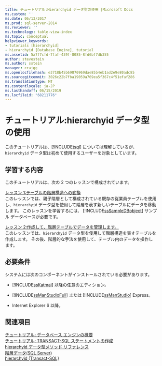 ```yaml
---
title: チュートリアル:Hierarchyid データ型の使用 |Microsoft Docs
ms.custom: ''
ms.date: 06/13/2017
ms.prod: sql-server-2014
ms.reviewer: ''
ms.technology: table-view-index
ms.topic: conceptual
helpviewer_keywords:
- tutorials [hierarchyid]
- hierarchyid [Database Engine], tutorial
ms.assetid: 5a7f7cfd-7faf-439f-8085-8fd6bf7db355
author: stevestein
ms.author: sstein
manager: craigg
ms.openlocfilehash: e3718b45b69870969dae85b4eb1ad2e9e80adc85
ms.sourcegitcommit: 3026c22b7fba19059a769ea5f367c4f51efaf286
ms.translationtype: MT
ms.contentlocale: ja-JP
ms.lasthandoff: 06/15/2019
ms.locfileid: "68211776"
---
```

# <a name="tutorial-using-the-hierarchyid-data-type"></a>チュートリアル:hierarchyid データ型の使用
  このチュートリアルは、[!INCLUDE[tsql](../../includes/tsql-md.md)] については理解しているが、`hierarchyid` データ型は初めて使用するユーザーを対象としています。  
  
## <a name="what-you-will-learn"></a>学習する内容  
 このチュートリアルは、次の 2 つのレッスンで構成されています。  
  
 [レッスン 1:テーブルの階層構造への変換](lesson-1-converting-a-table-to-a-hierarchical-structure.md)  
 このレッスンでは、親子階層として構成されている既存の従業員テーブルを使用し、`hierarchyid` データ型を使用して階層を表す新しいテーブルにデータを移動します。 このレッスンを学習するには、 [!INCLUDE[ssSampleDBobject](../../includes/sssampledbobject-md.md)] サンプル データベースが必要です。  
  
 [レッスン 2:作成して、階層テーブルでデータを管理します。](lesson-2-creating-and-managing-data-in-a-hierarchical-table.md)  
 このレッスンでは、`hierarchyid` データ型を使用して階層構造を表すテーブルを作成します。 その後、階層的な手法を使用して、テーブル内のデータを操作します。  
  
## <a name="requirements"></a>必要条件  
 システムには次のコンポーネントがインストールされている必要があります。  
  
-   [!INCLUDE[ssKatmai](../../includes/sskatmai-md.md)] 以降の任意のエディション。  
  
-   [!INCLUDE[ssManStudioFull](../../includes/ssmanstudiofull-md.md)] または [!INCLUDE[ssManStudio](../../includes/ssmanstudio-md.md)] Express。  
  
-   Internet Explorer 6 以降。  
  
## <a name="see-also"></a>関連項目  
 [チュートリアル: データベース エンジンの概要](../tutorial-getting-started-with-the-database-engine.md)   
 [チュートリアル: TRANSACT-SQL ステートメントの作成](../../t-sql/tutorial-writing-transact-sql-statements.md)   
 [hierarchyid データ型メソッド リファレンス](/sql/t-sql/data-types/hierarchyid-data-type-method-reference)   
 [階層データ&#40;SQL Server&#41;](../hierarchical-data-sql-server.md)   
 [hierarchyid &#40;Transact-SQL&#41;](/sql/t-sql/data-types/hierarchyid-data-type-method-reference)  
  
  
